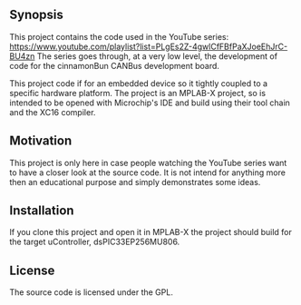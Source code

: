 ## Synopsis

This project contains the code used in the YouTube series:
https://www.youtube.com/playlist?list=PLgEs2Z-4gwlCfFBfPaXJoeEhJrC-BU4zn
The series goes through, at a very low level, the development of code for the cinnamonBun CANBus development board.

This project code if for an embedded device so it tightly coupled to a specific hardware platform. The project is an MPLAB-X project, so is intended to be opened with Microchip's IDE and build using their tool chain and the XC16 compiler.

## Motivation

This project is only here in case people watching the YouTube series want to have a closer look at the source code. It is not intend for anything more then an educational purpose and simply demonstrates some ideas.

## Installation

If you clone this project and open it in MPLAB-X the project should build for the target uController, dsPIC33EP256MU806.

## License

The source code is licensed under the GPL.


